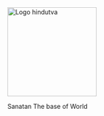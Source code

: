 <img src="https://github.com/user-attachments/assets/444a5465-05df-42d0-9a54-5f5bbf97d547" alt="Logo hindutva" width="200" height="200">

Sanatan The base of World
